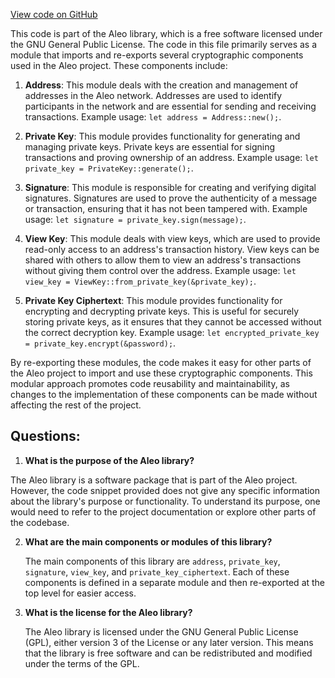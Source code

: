 [View code on GitHub](https://github.com/AleoHQ/aleo/wasm/src/account/mod.rs)

This code is part of the Aleo library, which is a free software licensed under the GNU General Public License. The code in this file primarily serves as a module that imports and re-exports several cryptographic components used in the Aleo project. These components include:

1. **Address**: This module deals with the creation and management of addresses in the Aleo network. Addresses are used to identify participants in the network and are essential for sending and receiving transactions. Example usage: `let address = Address::new();`.

2. **Private Key**: This module provides functionality for generating and managing private keys. Private keys are essential for signing transactions and proving ownership of an address. Example usage: `let private_key = PrivateKey::generate();`.

3. **Signature**: This module is responsible for creating and verifying digital signatures. Signatures are used to prove the authenticity of a message or transaction, ensuring that it has not been tampered with. Example usage: `let signature = private_key.sign(message);`.

4. **View Key**: This module deals with view keys, which are used to provide read-only access to an address's transaction history. View keys can be shared with others to allow them to view an address's transactions without giving them control over the address. Example usage: `let view_key = ViewKey::from_private_key(&private_key);`.

5. **Private Key Ciphertext**: This module provides functionality for encrypting and decrypting private keys. This is useful for securely storing private keys, as it ensures that they cannot be accessed without the correct decryption key. Example usage: `let encrypted_private_key = private_key.encrypt(&password);`.

By re-exporting these modules, the code makes it easy for other parts of the Aleo project to import and use these cryptographic components. This modular approach promotes code reusability and maintainability, as changes to the implementation of these components can be made without affecting the rest of the project.
## Questions: 
 1. **What is the purpose of the Aleo library?**

   The Aleo library is a software package that is part of the Aleo project. However, the code snippet provided does not give any specific information about the library's purpose or functionality. To understand its purpose, one would need to refer to the project documentation or explore other parts of the codebase.

2. **What are the main components or modules of this library?**

   The main components of this library are `address`, `private_key`, `signature`, `view_key`, and `private_key_ciphertext`. Each of these components is defined in a separate module and then re-exported at the top level for easier access.

3. **What is the license for the Aleo library?**

   The Aleo library is licensed under the GNU General Public License (GPL), either version 3 of the License or any later version. This means that the library is free software and can be redistributed and modified under the terms of the GPL.